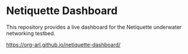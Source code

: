 # Netiquette Dashboard

This repository provides a live dashboard for the Netiquette underwater networking testbed.

https://org-arl.github.io/netiquette-dashboard/
